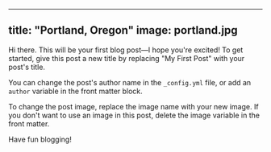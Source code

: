 
---
title:  "Portland, Oregon"
image: portland.jpg
---

Hi there. This will be your first blog post&mdash;I hope you're excited! To get started, give this post a new title by replacing "My First Post" with your post's title. 

You can change the post's author name in the `_config.yml` file, or add an `author` variable in the front matter block. 

To change the post image, replace the image name with your new image. If you don't want to use an image in this post, delete the image variable in the front matter.

Have fun blogging!
